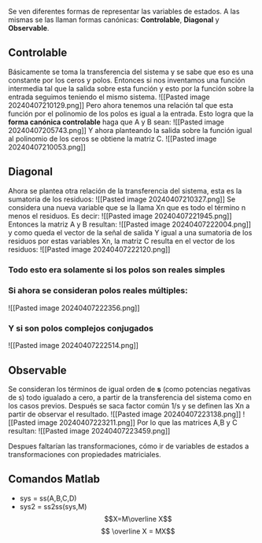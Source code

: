 Se ven diferentes formas de representar las variables de estados. A las mismas se las llaman formas canónicas: **Controlable**, **Diagonal** y **Observable**.

## Controlable
Básicamente se toma la transferencia del sistema y se sabe que eso es una constante por los ceros y polos. Entonces si nos inventamos una función intermedia tal que la salida sobre esta función y esto por la función sobre la entrada seguimos teniendo el mismo sistema.
![[Pasted image 20240407210129.png]]
Pero ahora tenemos una relación tal que esta función por el polinomio de los polos es igual a la entrada.
Esto logra que la **forma canónica controlable** haga que A y B sean:
![[Pasted image 20240407205743.png]]
Y ahora planteando la salida sobre la función  igual al polinomio de los ceros se obtiene la matriz C.
![[Pasted image 20240407210053.png]]

## Diagonal
Ahora se plantea otra relación de la transferencia del sistema, esta es la sumatoria de los residuos:
![[Pasted image 20240407210327.png]]
Se considera una nueva variable que se la llama Xn que es todo el término n menos el residuos. Es decir:
![[Pasted image 20240407221945.png]]
Entonces la matriz A y B resultan:
![[Pasted image 20240407222004.png]]
y como queda el vector de la señal de salida Y igual a una sumatoria de los residuos por estas variables Xn, la matriz C resulta en el vector de los residuos:
![[Pasted image 20240407222120.png]]
### Todo esto era solamente si los polos son reales simples

### Si ahora se consideran polos reales múltiples:
![[Pasted image 20240407222356.png]]

### Y si son polos complejos conjugados
![[Pasted image 20240407222514.png]]

## Observable 
Se consideran los términos de igual orden de **s** (como potencias negativas de s) todo igualado a cero, a partir de la transferencia del sistema como en los casos previos.
Después se saca factor común 1/s y se definen las Xn a partir de observar el resultado.
![[Pasted image 20240407223138.png]]
![[Pasted image 20240407223211.png]]
Por lo que las matrices A,B y C resultan:
![[Pasted image 20240407223459.png]]

Despues faltarían las transformaciones, cómo ir de variables de estados a transformaciones con propiedades matriciales.


## Comandos Matlab
- sys = ss(A,B,C,D)
- sys2 = ss2ss(sys,M)
	$$X=M\overline X$$
	$$ \overline X = MX$$
	
